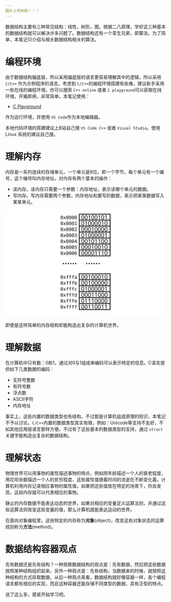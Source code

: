 ```yaml
---
图片上传失败！！！
---
```


数据结构主要有三种常见结构：线性，树形，图。根据二八原理，学好这三种基本的数据结构就可以解决许多问题了。数据结构还有一个孪生兄弟，即算法。为了简单，本笔记只介绍与相关数据结构相关的算法。

# 编程环境

由于数据结构偏底层，所以采用偏底层的语言更容易理解其中的逻辑，所以采用 `C/C++` 作为示例程序的语言。考虑到 `C/C++`的编程环境搭建有些难，建议新手采用一些在线的编程环境，你可以搜索 `C++ online` 或者 `C playground`可以获取在线环境，开箱即用，非常简单。本笔记使用：

- [C Playground](https://cplayground.com/)

作为运行环境，并使用 `VS Code`作为本地编辑器。

本地代码环境的搭建建议上B站自己搜 `VS Code C++`  或者 `Visual Studio`。使用 Linux 系统的建议自己搜。

# 理解内存

内存是一系列连续的存储单元，一个单元是8位，即一个字节。每个单元有一个编号，这个编号叫内存地址。对内存有两个基本的操作：

- 读内存。读内存只需要一个参数：内存地址，表示读哪个单元的数据。
- 写内存。写内存需要两个参数，内存地址和要写的数据，表示把某某数据写入某某单元。

<img src="memory.svg" alt="memory" style="zoom:200%;" />

即使是这样简单的内存结构却能构造出复杂的计算机世界。

# 理解数据

在计算机中只有数：0和1，通过对0与1组成串编码可以表示特定的信息。C语言提供如下几类数据的编码：

- 无符号整数
- 有符号数
- 浮点数
- ASCII字符
- 内存地址

事实上，这些内置的数据类型也有结构，不过那是计算机组成原理的知识，本笔记不予以讨论。`C/C++`内置的数据类型其实有限，例如：Unicode等支持不友好，不如其他应用层语言那样方便。不过有了这些基本的数据类型的支持，通过 `struct` 关键字能构造出复杂的数据结构。

# 理解状态

物理世界可以用事物的属性描述事物的特点，例如用年龄描述一个人的衰老程度，用花呗余额描述一个人的贫穷程度，这些属性值随着时间的流逝在不断变化着。计算机利用内存记录相应事物的属性值，如果把这些值放在特定的场景下，你会发现，这段内存就可以代表相应的事物。

静止的内存数据不能表达动态的世界，如果对相应的变量定义运算法则，并通过这些运算法则改变这些变量的值，那么计算机就能表达运动的世界。

在面向对象编程里，这些特定的内存称为**对象**(object)，改变这些对象状态的运算规则称为**方法**(method)。

# 数据结构容器观点

先有数据还是先有结构？一种观察数据结构的观点是：先有数据，然后把这些数据按照某种结构组织起来。另外一种观点是：先有结构，当数据来的时候，就按照这种结构的方式存取数据。从后一种观点来看，数据结构就好像容器一样，各个编程语言都有相应的实现，而且这种容器还能存储不同类型的数据，具有泛型的特点。



说了这么多，感紧开始学习吧。
